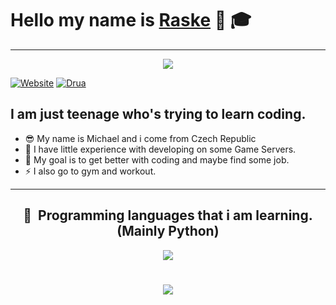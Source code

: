 # Hello my name is **[Raske](https://github.com/DevRaske)** 👋 🎓
---

<div align="center">
    <img src="[https://skillicons.dev/icons?i=js,css,py](https://img.shields.io/badge/STUDENT-%E2%9C%AA-blueviolet?style=for-the-badge&logo=appveyor)" />
</div>

[![Website](https://img.shields.io/badge/STUDENT-%E2%9C%AA-blueviolet?style=for-the-badge&logo=appveyor)](https://github.com/DevRaske)
[![Drua](https://img.shields.io/badge/NOT%20EXPERIENCED%20DEV-%E2%9C%AA-ff69b4?style=for-the-badge&logo=appveyor)](https://github.com/DevRaske)

## I am just teenage who's trying to learn coding.

- 😎 My name is Michael and i come from Czech Republic
- 🎈 I have little experience with developing on some Game Servers.
- 🥅 My goal is to get better with coding and maybe find some job.
- ⚡ I also go to gym and workout.

---

<div align="center">
<h2> 🚀 &nbsp;Programming languages that i am learning. (Mainly Python)</h2> 
</div>

<p align="center">

<div align="center">
    <img src="https://skillicons.dev/icons?i=js,css,py" />
</div>

<h1 align="center">
    <img src="https://readme-typing-svg.herokuapp.com/?font=Righteous&size=35&color=F75858&center=true&vCenter=true&width=500&height=70&duration=4000&lines=Hope+you+enjoyed!+👋;" />
</h1>
